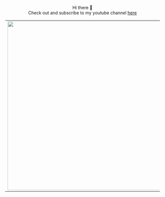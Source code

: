 <p align="center">
  Hi there 👋 <br/>
  Check out and subscribe to my youtube channel <a href="https://www.youtube.com/channel/UCBNlINWfd08qgDkUTaUY4_w/">here</a>
</p>

<center>
  <table>
  <tr>
      <td><img width="550px" align="left" src="https://github-readme-stats.vercel.app/api?username=extremecodetv&show_icons=true&hide_border=true&count_private=false&layout=compact " /></td>
      <td><img width="550px" align="left" src="https://github-readme-stats.vercel.app/api/top-langs/?username=extremecodetv&hide=html&layout=compact" /></td>
  </tr>   
</table>
</center>
